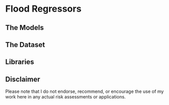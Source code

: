 # Flood Regressors
## The Models
## The Dataset
## Libraries
## Disclaimer
Please note that I do not endorse, recommend, or encourage the use of my work here in any actual risk assessments or applications.
